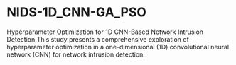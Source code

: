 # NIDS-1D_CNN-GA_PSO
Hyperparameter Optimization for 1D CNN-Based Network Intrusion Detection
This study presents a comprehensive exploration of hyperparameter optimization in a one-dimensional (1D) convolutional neural network (CNN) for network intrusion detection.
